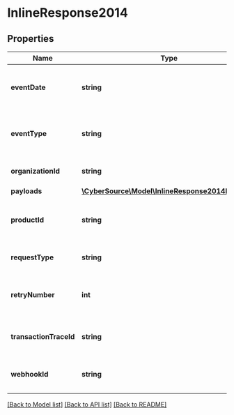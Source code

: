 # InlineResponse2014

## Properties
Name | Type | Description | Notes
------------ | ------------- | ------------- | -------------
**eventDate** | **string** | Date that the webhook was delivered | [optional] 
**eventType** | **string** | The event name the webhook was delivered for | [optional] 
**organizationId** | **string** | The Organization Identifier. | [optional] 
**payloads** | [**\CyberSource\Model\InlineResponse2014Payloads**](InlineResponse2014Payloads.md) |  | [optional] 
**productId** | **string** | The product the webhook was delivered for | [optional] 
**requestType** | **string** | Identifies the the type of request | [optional] 
**retryNumber** | **int** | The number of retry attempts for a given webhook | [optional] 
**transactionTraceId** | **string** | The identifier for the webhook | [optional] 
**webhookId** | **string** | The identifier of the subscription | [optional] 

[[Back to Model list]](../README.md#documentation-for-models) [[Back to API list]](../README.md#documentation-for-api-endpoints) [[Back to README]](../README.md)


